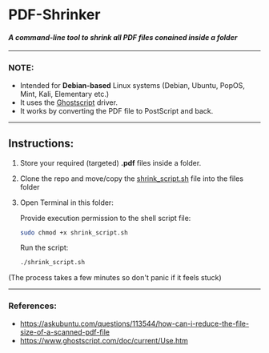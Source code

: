 #  PDF-Shrinker 

#### <i>A command-line tool to shrink all <b>PDF</b> files conained inside a folder
</i>

---
### NOTE:
- Intended for <b>Debian-based</b> Linux systems (Debian, Ubuntu, PopOS, Mint, Kali, Elementary etc.)
- It uses the [Ghostscript](https://www.ghostscript.com/doc/current/Readme.htm) driver.
- It works by converting the PDF file to PostScript and back.
---
## Instructions:

1. Store your required  (targeted)  <b>.pdf</b> files inside a folder.
1. Clone the repo and move/copy the [shrink_script.sh](./shrink_script.sh) file into the files folder
1. Open Terminal in this folder:
    
    Provide execution permission to the shell script file:
    ```bash
    sudo chmod +x shrink_script.sh
    ``` 

    Run the script:
    ```bash
    ./shrink_script.sh
    ```
(The process takes a few minutes so don't panic if it feels stuck)

--- 
### References: 
- https://askubuntu.com/questions/113544/how-can-i-reduce-the-file-size-of-a-scanned-pdf-file
- https://www.ghostscript.com/doc/current/Use.htm